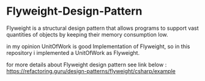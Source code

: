 # Flyweight-Design-Pattern

 Flyweight is a structural design pattern that allows programs to support vast quantities of objects by keeping their memory consumption low.
 
 in my opinion UnitOfWork is good Implementation of Flyweight, so in this repository i implemented a UnitOfWork as Flyweight.
 
 for more details about Flyweight design pattern see link below : https://refactoring.guru/design-patterns/flyweight/csharp/example
